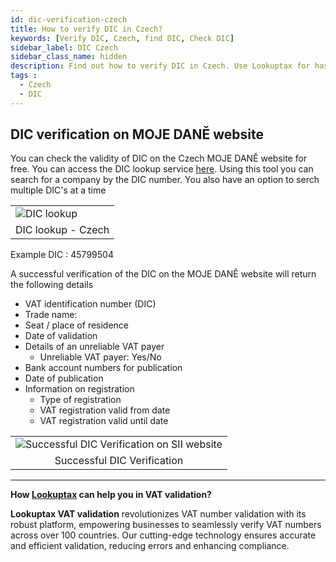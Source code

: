 ```yaml
---
id: dic-verification-czech
title: How to verify DIC in Czech?
keywords: [Verify DIC, Czech, find DIC, Check DIC]
sidebar_label: DIC Czech
sidebar_class_name: hidden
description: Find out how to verify DIC in Czech. Use Lookuptax for hassle-free validation of DIC in Czech.
tags : 
  - Czech
  - DIC
---
```


## DIC verification on MOJE DANĚ website 

You can check the validity of DIC on the Czech MOJE DANĚ website for free. You can access the DIC lookup service [here](https://adisspr.mfcr.cz/adis/jepo/epo/dpr/apl_ramce.htm?R=/cgi-bin/adis/idph/int_dp_prij.cgi?ZPRAC=FDPHI2&poc_dic=2&OK=Zobraz). Using this tool you can search for a company by the DIC number. You also have an option to serch multiple DIC's at a time



<table align="center" border="0px" border-color="#dedede"><tr><td>
  <img src="/docs/img/verify/dic-czech.PNG" alt="DIC lookup" title="DIC lookup"/>
  </td></tr>
  <tr><td align="center">DIC lookup - Czech</td></tr>
</table>

Example DIC :  45799504

A successful verification of the DIC on the MOJE DANĚ website will return the following details


* VAT identification number (DIC)
* Trade name: 
* Seat / place of residence
* Date of validation
* Details of an unreliable VAT payer
  * Unreliable VAT payer: Yes/No
* Bank account numbers for publication
* Date of publication 
* Information on registration
  * Type of registration  
  * VAT registration valid from date
  * VAT registration valid until date
  

<table align="center" border="0px" border-color="#dedede"><tr><td>
  <img src="/docs/img/verify/dic-details-czech.PNG" alt="Successful DIC Verification on SII website" title="Successful DIC Verification on SII website"/>
  </td></tr>
  <tr><td align="center">Successful DIC Verification</td></tr>
</table>


----
**How [Lookuptax](https://lookuptax.com/) can help you in VAT validation?**

**Lookuptax VAT validation** revolutionizes VAT number validation with its robust platform, empowering businesses to seamlessly verify VAT numbers across over 100 countries. Our cutting-edge technology ensures accurate and efficient validation, reducing errors and enhancing compliance.

